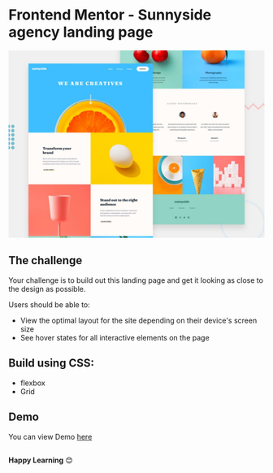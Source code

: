 # Frontend Mentor - Sunnyside agency landing page

![Design preview for the Sunnyside agency landing page coding challenge](./design/desktop-preview.jpg)

## The challenge

Your challenge is to build out this landing page and get it looking as close to the design as possible.

Users should be able to:

- View the optimal layout for the site depending on their device's screen size
- See hover states for all interactive elements on the page

## Build using CSS:

- flexbox
- Grid

## Demo
You can view Demo [here](https://nisha-nish.github.io/Sunnyside-agency-landing-page/)

##

**Happy Learning** 😊
